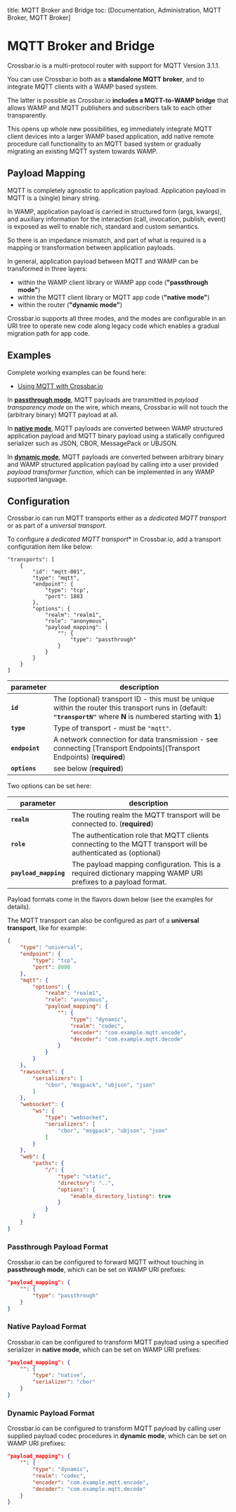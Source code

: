 title: MQTT Broker and Bridge
toc: [Documentation, Administration, MQTT Broker, MQTT Broker]

# MQTT Broker and Bridge

Crossbar.io is a multi-protocol router with support for MQTT Version 3.1.1.

You can use Crossbar.io both as a **standalone MQTT broker**, and to integrate MQTT clients with a WAMP based system.

The latter is possible as Crossbar.io **includes a MQTT-to-WAMP bridge** that allows WAMP and MQTT publishers and subscribers talk to each other transparently.

This opens up whole new possibilities, eg immediately integrate MQTT client devices into a larger WAMP based application, add native remote procedure call functionality to an MQTT based system or gradually migrating an existing MQTT system towards WAMP.


## Payload Mapping

MQTT is completely agnostic to application payload. Application payload in MQTT is a (single) binary string.

In WAMP, application payload is carried in structured form (args, kwargs), and auxiliary information for the interaction (call, invocation, publish, event) is exposed as well to enable rich, standard and custom semantics.

So there is an impedance mismatch, and part of what is required is a mapping or transformation between application payloads.

In general, application payload between MQTT and WAMP can be transformed in three layers:

* within the WAMP client library or WAMP app code (**"passthrough mode"**)
* within the MQTT client library or MQTT app code (**"native mode"**)
* within the router (**"dynamic mode"**)

Crossbar.io supports all three modes, and the modes are configurable in an URI tree to operate new code along legacy code which enables a gradual migration path for app code.


## Examples

Complete working examples can be found here:

* [Using MQTT with Crossbar.io](https://github.com/crossbario/crossbar-examples/tree/master/mqtt/basic)

In **[passthrough mode](https://github.com/crossbario/crossbar-examples/tree/master/mqtt/basic/passthrough)**, MQTT payloads are transmitted in *payload transparency mode* on the wire, which means, Crossbar.io will not touch the (arbitrary binary) MQTT payload at all.

In **[native mode](https://github.com/crossbario/crossbar-examples/tree/master/mqtt/basic/native)**, MQTT payloads are converted between WAMP structured application payload and MQTT binary payload using a statically configured serializer such as JSON, CBOR, MessagePack or UBJSON.

In **[dynamic mode](https://github.com/crossbario/crossbar-examples/tree/master/mqtt/basic/dynamic)**, MQTT payloads are converted between arbitrary binary and WAMP structured application payload by calling into a user provided *payload transformer function*, which can be implemented in any WAMP supported language.


## Configuration

Crossbar.io can run MQTT transports either as a *dedicated MQTT transport* or as part of a *universal transport*.

To configure a *dedicated MQTT transport** in Crossbar.io, add a transport configuration item like below:

```
"transports": [
    {
        "id": "mqtt-001",
        "type": "mqtt",
        "endpoint": {
            "type": "tcp",
            "port": 1883
        },
        "options": {
            "realm": "realm1",
            "role": "anonymous",
            "payload_mapping": {
                "": {
                    "type": "passthrough"
                }
            }
        }
    }
]
```

parameter | description
---|---
**`id`** | The (optional) transport ID - this must be unique within the router this transport runs in (default: **`"transportN"`** where **N** is numbered starting with **1**)
**`type`** | Type of transport - must be `"mqtt"`.
**`endpoint`** | A network connection for data transmission - see connecting [Transport Endpoints](Transport Endpoints) (**required**)
**`options`** | see below (**required**)

Two options can be set here:

parameter | description
---|---
**`realm`** | The routing realm the MQTT transport will be connected to. (**required**)
**`role`** | The authentication role that MQTT clients connecting to the MQTT transport will be authenticated as (optional)
**`payload_mapping`** | The payload mapping configuration. This is a required dictionary mapping WAMP URI prefixes to a payload format.

Payload formats come in the flavors down below (see the examples for details).

The MQTT transport can also be configured as part of a **universal transport**, like for example:

```json
{
    "type": "universal",
    "endpoint": {
        "type": "tcp",
        "port": 8080
    },
    "mqtt": {
        "options": {
            "realm": "realm1",
            "role": "anonymous",
            "payload_mapping": {
                "": {
                    "type": "dynamic",
                    "realm": "codec",
                    "encoder": "com.example.mqtt.encode",
                    "decoder": "com.example.mqtt.decode"
                }
            }
        }
    },
    "rawsocket": {
        "serializers": [
            "cbor", "msgpack", "ubjson", "json"
        ]
    },
    "websocket": {
        "ws": {
            "type": "websocket",
            "serializers": [
                "cbor", "msgpack", "ubjson", "json"
            ]
        }
    },
    "web": {
        "paths": {
            "/": {
                "type": "static",
                "directory": "..",
                "options": {
                    "enable_directory_listing": true
                }
            }
        }
    }
}
```


### Passthrough Payload Format

Crossbar.io can be configured to forward MQTT without touching in **passthrough mode**, which can be set on WAMP URI prefixes:

```json
"payload_mapping": {
    "": {
        "type": "passthrough"
    }
}
```


### Native Payload Format

Crossbar.io can be configured to transform MQTT payload using a specified serializer in **native mode**, which can be set on WAMP URI prefixes:

```json
"payload_mapping": {
    "": {
        "type": "native",
        "serializer": "cbor"
    }
}
```


### Dynamic Payload Format

Crossbar.io can be configured to transform MQTT payload by calling user supplied payload codec procedures in **dynamic mode**, which can be set on WAMP URI prefixes:

```json
"payload_mapping": {
    "": {
        "type": "dynamic",
        "realm": "codec",
        "encoder": "com.example.mqtt.encode",
        "decoder": "com.example.mqtt.decode"
    }
}
```
